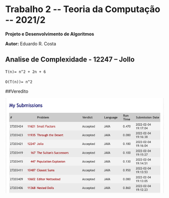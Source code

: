# Trabalho 2 -- Teoria da Computação -- 2021/2

**Projeto e Desenvolvimento de Algoritmos**

**Autor:** Eduardo R. Costa

## Analise de Complexidade - 12247 – Jollo

````
T(n)= n^2 + 2n + 6

O(T(n))= n^2

````

##Veredito

![veredito](./12247-veredito.png)